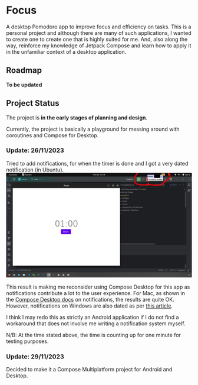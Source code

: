 # Focus

A desktop Pomodoro app to improve focus and efficiency on tasks.
This is a personal project and although there are many of such applications, I wanted to
create one to create one that is highly suited for me. And, also along the way,
reinforce my knowledge of Jetpack Compose and learn how to apply it in the unfamiliar context of a desktop application.

## Roadmap

**To be updated**

## Project Status

The project is **in the early stages of planning and design**.

Currently, the project is basically a playground for messing
around with coroutines and Compose for Desktop.

### Update: 26/11/2023

Tried to add notifications, for when the timer is done and I got a very dated notification (in Ubuntu).
![Image of focus app showing dated notification](./screenshots/dated_notification.png)

This result is making me reconsider using Compose Desktop for this app as notifications
contribute a lot to the user experience. For Mac, as shown in
the [Compose Desktop docs](https://github.com/JetBrains/compose-multiplatform/blob/master/tutorials/Tray_Notifications_MenuBar_new/README.md)
on notifications, the results are quite OK. However, notifications on Windows are also dated as per 
[this article](https://www.composables.com/tutorials/compose-desktop).

I think I may redo this as strictly an Android application if I do not find a workaround that
does not involve me writing a notification system myself.

N/B: At the time stated above, the time is counting up for one minute for testing purposes.


### Update: 29/11/2023
Decided to make it a Compose Multiplatform project for Android and Desktop. 